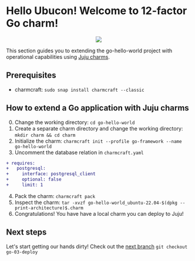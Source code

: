# Hello Ubucon! Welcome to 12-factor Go charm!

<p align="center">
    <img src="https://res.cloudinary.com/canonical/image/fetch/f_auto,q_auto,fl_sanitize,c_fill,w_200,h_200/https://api.charmhub.io/api/v1/media/download/charm_g5MbnEy7wX7GTPtr20TcB16YCvXXZu2Y_icon_e08d61629f52f85dd79e8222b8b2360a7377af42e1a0f22fceca778ec3226d7c.png">
</p>

This section guides you to extending the go-hello-world project with operational capabilities
using [Juju charms](https://juju.is/).

## Prerequisites

- charmcraft: `sudo snap install charmcraft --classic`

## How to extend a Go application with Juju charms

0. Change the working directory: `cd go-hello-world`
1. Create a separate charm directory and change the working directory: `mkdir charm && cd charm`
2. Initialize the charm: `charmcraft init --profile go-framework --name go-hello-world`
3. Uncomment the database relation in `charmcraft.yaml`
  ```diff
  + requires:
  +   postgresql:
  +     interface: postgresql_client
  +     optional: false
  +     limit: 1
  ```
4. Pack the charm: `charmcraft pack`
5. Inspect the charm: `tar -xvzf go-hello-world_ubuntu-22.04-$(dpkg --print-architecture)$.charm`
6. Congratulations! You have have a local charm you can deploy to Juju!

## Next steps

Let's start getting our hands dirty! Check out the [next branch](https://github.com/yanksyoon/hello-ubucon/tree/go-03-deploy) `git checkout go-03-deploy`
